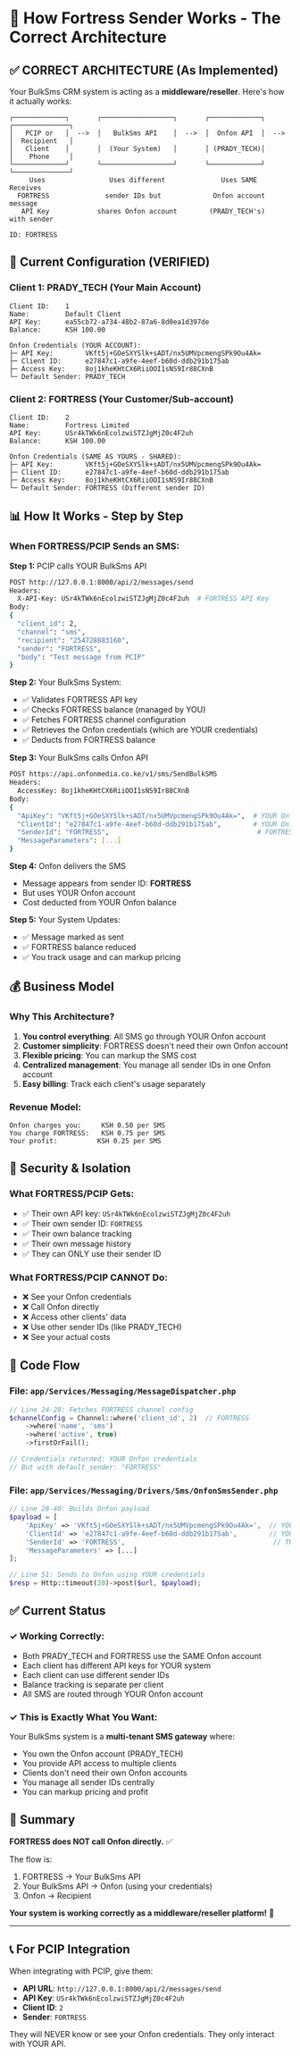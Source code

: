 # 📱 How Fortress Sender Works - The Correct Architecture

## ✅ CORRECT ARCHITECTURE (As Implemented)

Your BulkSms CRM system is acting as a **middleware/reseller**. Here's how it actually works:

```
┌─────────────┐       ┌──────────────────┐       ┌─────────────┐       ┌──────────────┐
│   PCIP or   │  -->  │   BulkSms API    │  -->  │  Onfon API  │  -->  │  Recipient   │
│   Client    │       │  (Your System)   │       │ (PRADY_TECH)│       │    Phone     │
└─────────────┘       └──────────────────┘       └─────────────┘       └──────────────┘
     Uses                Uses different              Uses SAME             Receives
  FORTRESS              sender IDs but             Onfon account            message
   API Key            shares Onfon account        (PRADY_TECH's)        with sender
                                                                         ID: FORTRESS
```

## 🔑 Current Configuration (VERIFIED)

### Client 1: PRADY_TECH (Your Main Account)
```
Client ID:    1
Name:         Default Client  
API Key:      ea55cb72-a734-48b2-87a6-8d0ea1d397de
Balance:      KSH 100.00

Onfon Credentials (YOUR ACCOUNT):
├─ API Key:        VKft5j+GOeSXYSlk+sADT/nx5UMVpcmengSPk9Ou4Ak=
├─ Client ID:      e27847c1-a9fe-4eef-b60d-ddb291b175ab
├─ Access Key:     8oj1kheKHtCX6RiiOOI1sNS9Ir88CXnB
└─ Default Sender: PRADY_TECH
```

### Client 2: FORTRESS (Your Customer/Sub-account)
```
Client ID:    2
Name:         Fortress Limited
API Key:      USr4kTWk6nEcolzwiSTZJgMjZ0c4F2uh
Balance:      KSH 100.00

Onfon Credentials (SAME AS YOURS - SHARED):
├─ API Key:        VKft5j+GOeSXYSlk+sADT/nx5UMVpcmengSPk9Ou4Ak=
├─ Client ID:      e27847c1-a9fe-4eef-b60d-ddb291b175ab
├─ Access Key:     8oj1kheKHtCX6RiiOOI1sNS9Ir88CXnB
└─ Default Sender: FORTRESS (Different sender ID)
```

## 📊 How It Works - Step by Step

### When FORTRESS/PCIP Sends an SMS:

**Step 1:** PCIP calls YOUR BulkSms API
```bash
POST http://127.0.0.1:8000/api/2/messages/send
Headers:
  X-API-Key: USr4kTWk6nEcolzwiSTZJgMjZ0c4F2uh  # FORTRESS API Key
Body:
{
  "client_id": 2,
  "channel": "sms",
  "recipient": "254728883160",
  "sender": "FORTRESS",
  "body": "Test message from PCIP"
}
```

**Step 2:** Your BulkSms System:
- ✅ Validates FORTRESS API key
- ✅ Checks FORTRESS balance (managed by YOU)
- ✅ Fetches FORTRESS channel configuration
- ✅ Retrieves the Onfon credentials (which are YOUR credentials)
- ✅ Deducts from FORTRESS balance

**Step 3:** Your BulkSms calls Onfon API
```bash
POST https://api.onfonmedia.co.ke/v1/sms/SendBulkSMS
Headers:
  AccessKey: 8oj1kheKHtCX6RiiOOI1sNS9Ir88CXnB
Body:
{
  "ApiKey": "VKft5j+GOeSXYSlk+sADT/nx5UMVpcmengSPk9Ou4Ak=",  # YOUR Onfon API Key
  "ClientId": "e27847c1-a9fe-4eef-b60d-ddb291b175ab",        # YOUR Onfon Client ID
  "SenderId": "FORTRESS",                                     # FORTRESS Sender ID
  "MessageParameters": [...]
}
```

**Step 4:** Onfon delivers the SMS
- Message appears from sender ID: **FORTRESS**
- But uses YOUR Onfon account
- Cost deducted from YOUR Onfon balance

**Step 5:** Your System Updates:
- ✅ Message marked as sent
- ✅ FORTRESS balance reduced
- ✅ You track usage and can markup pricing

## 💰 Business Model

### Why This Architecture?

1. **You control everything**: All SMS go through YOUR Onfon account
2. **Customer simplicity**: FORTRESS doesn't need their own Onfon account
3. **Flexible pricing**: You can markup the SMS cost
4. **Centralized management**: You manage all sender IDs in one Onfon account
5. **Easy billing**: Track each client's usage separately

### Revenue Model:
```
Onfon charges you:     KSH 0.50 per SMS
You charge FORTRESS:   KSH 0.75 per SMS
Your profit:          KSH 0.25 per SMS
```

## 🔐 Security & Isolation

### What FORTRESS/PCIP Gets:
- ✅ Their own API key: `USr4kTWk6nEcolzwiSTZJgMjZ0c4F2uh`
- ✅ Their own sender ID: `FORTRESS`
- ✅ Their own balance tracking
- ✅ Their own message history
- ✅ They can ONLY use their sender ID

### What FORTRESS/PCIP CANNOT Do:
- ❌ See your Onfon credentials
- ❌ Call Onfon directly
- ❌ Access other clients' data
- ❌ Use other sender IDs (like PRADY_TECH)
- ❌ See your actual costs

## 📝 Code Flow

### File: `app/Services/Messaging/MessageDispatcher.php`
```php
// Line 24-28: Fetches FORTRESS channel config
$channelConfig = Channel::where('client_id', 2)  // FORTRESS
    ->where('name', 'sms')
    ->where('active', true)
    ->firstOrFail();

// Credentials returned: YOUR Onfon credentials
// But with default_sender: "FORTRESS"
```

### File: `app/Services/Messaging/Drivers/Sms/OnfonSmsSender.php`
```php
// Line 28-40: Builds Onfon payload
$payload = [
    'ApiKey' => 'VKft5j+GOeSXYSlk+sADT/nx5UMVpcmengSPk9Ou4Ak=',  // YOUR key
    'ClientId' => 'e27847c1-a9fe-4eef-b60d-ddb291b175ab',        // YOUR client ID
    'SenderId' => 'FORTRESS',                                     // THEIR sender ID
    'MessageParameters' => [...]
];

// Line 51: Sends to Onfon using YOUR credentials
$resp = Http::timeout(20)->post($url, $payload);
```

## ✅ Current Status

### ✓ Working Correctly:
- Both PRADY_TECH and FORTRESS use the SAME Onfon account
- Each client has different API keys for YOUR system
- Each client can use different sender IDs
- Balance tracking is separate per client
- All SMS are routed through YOUR Onfon account

### ✓ This is Exactly What You Want:
Your BulkSms system is a **multi-tenant SMS gateway** where:
- You own the Onfon account (PRADY_TECH)
- You provide API access to multiple clients
- Clients don't need their own Onfon accounts
- You manage all sender IDs centrally
- You can markup pricing and profit

## 🎯 Summary

**FORTRESS does NOT call Onfon directly.** ✅

The flow is:
1. FORTRESS → Your BulkSms API
2. Your BulkSms API → Onfon (using your credentials)
3. Onfon → Recipient

**Your system is working correctly as a middleware/reseller platform!** 🎉

---

## 📞 For PCIP Integration

When integrating with PCIP, give them:
- **API URL**: `http://127.0.0.1:8000/api/2/messages/send`
- **API Key**: `USr4kTWk6nEcolzwiSTZJgMjZ0c4F2uh`
- **Client ID**: `2`
- **Sender**: `FORTRESS`

They will NEVER know or see your Onfon credentials. They only interact with YOUR API.


